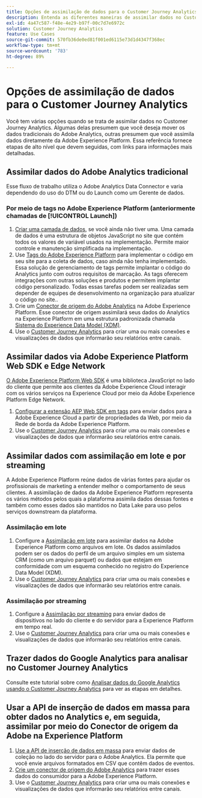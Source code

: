 ```yaml
---
title: Opções de assimilação de dados para o Customer Journey Analytics
description: Entenda as diferentes maneiras de assimilar dados no Customer Journey Analytics
exl-id: 4a47c587-f48e-4e29-b97f-00c7d7e6972c
solution: Customer Journey Analytics
feature: Use Cases
source-git-commit: 570fb36de0ed81f001ed6115e73d1d4347f368ec
workflow-type: tm+mt
source-wordcount: '783'
ht-degree: 89%

---
```


# Opções de assimilação de dados para o Customer Journey Analytics

Você tem várias opções quando se trata de assimilar dados no Customer Journey Analytics. Algumas delas presumem que você deseja mover os dados tradicionais do Adobe Analytics, outras presumem que você assimila dados diretamente da Adobe Experience Platform. Essa referência fornece etapas de alto nível que devem seguidas, com links para informações mais detalhadas.

## Assimilar dados do Adobe Analytics tradicional

Esse fluxo de trabalho utiliza o Adobe Analytics Data Connector e varia dependendo do uso do DTM ou do Launch como um Gerente de dados.

### Por meio de tags no Adobe Experience Platform (anteriormente chamadas de [!UICONTROL Launch])

1. [Criar uma camada de dados](https://experienceleague.adobe.com/docs/analytics/implementation/prepare/data-layer.html?lang=pt-BR), se você ainda não tiver uma. Uma camada de dados é uma estrutura de objetos JavaScript no site que contém todos os valores de variável usados na implementação. Permite maior controle e manutenção simplificada na implementação.
1. Use [Tags do Adobe Experience Platform](https://experienceleague.adobe.com/docs/analytics/implementation/launch/overview.html?lang=pt-BR) para implementar o código em seu site para a coleta de dados, caso ainda não tenha implementado. Essa solução de gerenciamento de tags permite implantar o código do Analytics junto com outros requisitos de marcação. As tags oferecem integrações com outras soluções e produtos e permitem implantar código personalizado. Todas essas tarefas podem ser realizadas sem depender de equipes de desenvolvimento na organização para atualizar o código no site..
1. Crie um [Conector de origem do Adobe Analytics](https://experienceleague.adobe.com/docs/experience-platform/sources/ui-tutorials/create/adobe-applications/analytics.html?lang=pt-BR) na Adobe Experience Platform. Esse conector de origem assimilará seus dados do Analytics na Experience Platform em uma estrutura padronizada chamada [Sistema do Experience Data Model (XDM)](https://experienceleague.adobe.com/docs/experience-platform/xdm/home.html?lang=pt-BR).
1. Use o [Customer Journey Analytics](https://experienceleague.adobe.com/docs/analytics-platform/using/cja-overview/cja-getting-started.html?lang=pt-BR) para criar uma ou mais conexões e visualizações de dados que informarão seu relatórios entre canais.

## Assimilar dados via Adobe Experience Platform Web SDK e Edge Network

[O Adobe Experience Platform Web SDK](https://experienceleague.adobe.com/docs/experience-platform/edge/home.html?lang=pt-BR) é uma biblioteca JavaScript no lado do cliente que permite aos clientes da Adobe Experience Cloud interagir com os vários serviços na Experience Cloud por meio da Adobe Experience Platform Edge Network.

1. [Configurar a extensão AEP Web SDK em tags](https://experienceleague.adobe.com/docs/experience-platform/tags/extensions/adobe/sdk/overview.html?lang=pt-BR) para enviar dados para a Adobe Experience Cloud a partir de propriedades da Web, por meio da Rede de borda da Adobe Experience Platform.
1. Use o [Customer Journey Analytics](https://experienceleague.adobe.com/docs/analytics-platform/using/cja-overview/cja-getting-started.html) para criar uma ou mais conexões e visualizações de dados que informarão seu relatórios entre canais.[](/help/connections/create-connection.md)[](/help/data-views/data-views.md)

## Assimilar dados com assimilação em lote e por streaming

A Adobe Experience Platform reúne dados de várias fontes para ajudar os profissionais de marketing a entender melhor o comportamento de seus clientes. A assimilação de dados da Adobe Experience Platform representa os vários métodos pelos quais a plataforma assimila dados dessas fontes e também como esses dados são mantidos no Data Lake para uso pelos serviços downstream da plataforma.

### Assimilação em lote

1. Configure a [Assimilação em lote](https://experienceleague.adobe.com/docs/experience-platform/ingestion/batch/overview.html?lang=pt-BR#batch) para assimilar dados na Adobe Experience Platform como arquivos em lote. Os dados assimilados podem ser os dados do perfil de um arquivo simples em um sistema CRM (como um arquivo parquet) ou dados que estejam em conformidade com um esquema conhecido no registro do Experience Data Model (XDM).
1. Use o [Customer Journey Analytics](https://experienceleague.adobe.com/docs/analytics-platform/using/cja-overview/cja-getting-started.html) para criar uma ou mais conexões e visualizações de dados que informarão seu relatórios entre canais.[](/help/connections/create-connection.md)[](/help/data-views/data-views.md)

### Assimilação por streaming

1. Configure a [Assimilação por streaming](https://experienceleague.adobe.com/docs/experience-platform/ingestion/streaming/overview.html?lang=pt-BR#streaming) para enviar dados de dispositivos no lado do cliente e do servidor para a Experience Platform em tempo real.
1. Use o [Customer Journey Analytics](https://experienceleague.adobe.com/docs/analytics-platform/using/cja-overview/cja-getting-started.html) para criar uma ou mais conexões e visualizações de dados que informarão seu relatórios entre canais.[](/help/connections/create-connection.md)[](/help/data-views/data-views.md)

## Trazer dados do Google Analytics para analisar no Customer Journey Analytics

Consulte este tutorial sobre como [Analisar dados do Google Analytics usando o Customer Journey Analytics](https://experienceleague.adobe.com/docs/platform-learn/comprehensive-technical-tutorial/module16/ex5.html?lang=pt-BR#objetivos) para ver as etapas em detalhes.

## Usar a API de inserção de dados em massa para obter dados no Analytics e, em seguida, assimilar por meio do Conector de origem da Adobe na Experience Platform

1. [Use a API de inserção de dados em massa](https://www.adobe.io/apis/experiencecloud/analytics/docs.html#!AdobeDocs/analytics-2.0-apis/master/bdia.md) para enviar dados de coleção no lado do servidor para o Adobe Analytics. Ela permite que você envie arquivos formatados em CSV que contêm dados de eventos.
1. [Crie um conector de origem do Adobe Analytics](https://experienceleague.adobe.com/docs/experience-platform/sources/ui-tutorials/create/adobe-applications/analytics.html?lang=pt-BR) para trazer esses dados do consumidor para a Adobe Experience Platform.
1. Use o [Customer Journey Analytics](https://experienceleague.adobe.com/docs/analytics-platform/using/cja-overview/cja-getting-started.html) para criar uma ou mais conexões e visualizações de dados que informarão seu relatórios entre canais.[](/help/connections/create-connection.md)[](/help/data-views/data-views.md)
